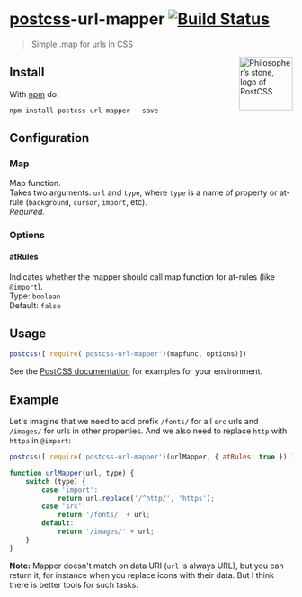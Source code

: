 # [postcss][postcss]-url-mapper [![Build Status][ci-img]][ci]
> Simple .map for urls in CSS

<img align="right" width="95" height="95"
     title="Philosopher’s stone, logo of PostCSS"
     src="http://postcss.github.io/postcss/logo.svg">

## Install

With [npm][npm] do:

```
npm install postcss-url-mapper --save
```

## Configuration

### Map
Map function.  
Takes two arguments: `url` and `type`, where `type` is a name of property or at-rule (`background`, `cursor`, `import`, etc).  
*Required.*

### Options

#### atRules
Indicates whether the mapper should call map function for at-rules (like `@import`).  
Type: `boolean`  
Default: `false`

## Usage

```js
postcss([ require('postcss-url-mapper')(mapfunc, options)])
```

See the [PostCSS documentation](https://github.com/postcss/postcss#usage) for
examples for your environment.

## Example
Let's imagine that we need to add prefix `/fonts/` for all `src` urls and `/images/` for urls in other properties. And we also need to replace `http` with `https` in `@import`:

```js
postcss([ require('postcss-url-mapper')(urlMapper, { atRules: true }) ]);

function urlMapper(url, type) {
    switch (type) {
        case 'import':
            return url.replace('/^http/', 'https');
        case 'src':
            return '/fonts/' + url;
        default:
            return '/images/' + url;
    }
}
```

**Note:** Mapper doesn't match on data URI (`url` is always URL), but you can return it, for instance when you replace icons with their data. But I think there is better tools for such tasks.

[postcss]: https://github.com/postcss/postcss
[npm]: https://www.npmjs.com/package/postcss-url-mapper
[ci-img]: https://travis-ci.org/igoradamenko/postcss-url-mapper.svg?branch=master
[ci]: https://travis-ci.org/igoradamenko/postcss-url-mapper